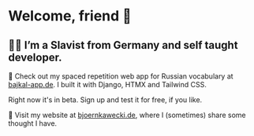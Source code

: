 # Welcome, friend 👋


## 🧑‍💻 I’m a Slavist from Germany and self taught developer.

🌱 Check out my spaced repetition web app for Russian vocabulary at <a target="_blank" rel="noopener noreferrer" href="https://bajkal-app.de">bajkal-app.de</a>. I built it with Django, HTMX and Tailwind CSS.

Right now it's in beta. Sign up and test it for free, if you like.

💬 Visit my website at <a target="_blank" rel="noopener noreferrer" href="https://bjoernkawecki.de">bjoernkawecki.de</a>, where I (sometimes) share some thought I have.
